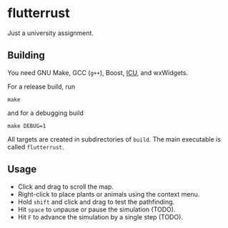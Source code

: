 # flutterrust

Just a university assignment.

## Building

You need GNU Make, GCC (`g++`), Boost, [ICU](http://site.icu-project.org), and wxWidgets.

For a release build, run

    make

and for a debugging build

    make DEBUG=1

All targets are created in subdirectories of `build`.  The main executable is called
`flutterrust`.

## Usage

*   Click and drag to scroll the map.
*   Right-click to place plants or animals using the context menu.
*   Hold `shift` and click and drag to test the pathfinding.
*   Hit `space` to unpause or pause the simulation (TODO).
*   Hit `F` to advance the simulation by a single step (TODO).

<!-- vim: set tw=90 sts=-1 sw=4 et spell: -->
